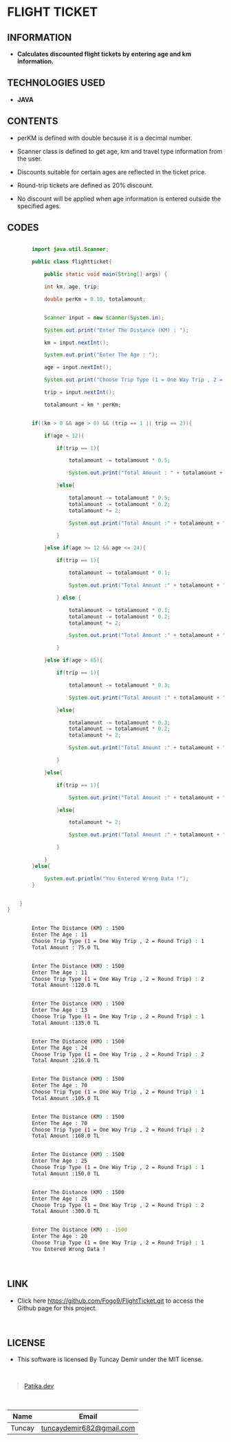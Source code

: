 # **FLIGHT TICKET**

## INFORMATION

* **Calculates discounted flight tickets by entering age and km information.**

## TECHNOLOGIES USED

* **JAVA**

## CONTENTS

* perKM is defined with double because it is a decimal number.

* Scanner class is defined to get age, km and travel type information from the user.

* Discounts suitable for certain ages are reflected in the ticket price.

* Round-trip tickets are defined as 20% discount.

* No discount will be applied when age information is entered outside the specified ages.

## CODES

```Java

        import java.util.Scanner;

        public class flightticket{

            public static void main(String[] args) {

            int km, age, trip;

            double perKm = 0.10, totalamount;


```

```Java

            Scanner input = new Scanner(System.in);

            System.out.print("Enter The Distance (KM) : ");

            km = input.nextInt();

            System.out.print("Enter The Age : ");

            age = input.nextInt();

            System.out.print("Choose Trip Type (1 = One Way Trip , 2 = Round Trip) : ");

            trip = input.nextInt();

            totalamount = km * perKm;

```
```Java

        if((km > 0 && age > 0) && (trip == 1 || trip == 2)){

            if(age < 12){

                if(trip == 1){

                    totalamount -= totalamount * 0.5;

                    System.out.print("Total Amount : " + totalamount + " TL ");

                }else{

                    totalamount -= totalamount * 0.5;
                    totalamount -= totalamount * 0.2;
                    totalamount *= 2;

                    System.out.print("Total Amount :" + totalamount + " TL ");

                }

            }else if(age >= 12 && age <= 24){

                if(trip == 1){

                    totalamount -= totalamount * 0.1;

                    System.out.print("Total Amount :" + totalamount + " TL ");

                } else {

                    totalamount -= totalamount * 0.1;
                    totalamount -= totalamount * 0.2;
                    totalamount *= 2;

                    System.out.print("Total Amount :" + totalamount + " TL ");

                }

            }else if(age > 65){

                if(trip == 1){

                    totalamount -= totalamount * 0.3;

                    System.out.print("Total Amount :" + totalamount + " TL ");

                }else{

                    totalamount -= totalamount * 0.3;
                    totalamount -= totalamount * 0.2;
                    totalamount *= 2;

                    System.out.print("Total Amount :" + totalamount + " TL ");

                }

            }else{

                if(trip == 1){

                    System.out.print("Total Amount :" + totalamount + " TL ");

                }else{

                    totalamount *= 2;

                    System.out.print("Total Amount :" + totalamount + " TL ");

                }

            }
        }else{

            System.out.println("You Entered Wrong Data !");
        }


    }
}
```

```bash

        Enter The Distance (KM) : 1500
        Enter The Age : 11
        Choose Trip Type (1 = One Way Trip , 2 = Round Trip) : 1
        Total Amount : 75.0 TL

```
```bash

        Enter The Distance (KM) : 1500
        Enter The Age : 11
        Choose Trip Type (1 = One Way Trip , 2 = Round Trip) : 2
        Total Amount :120.0 TL

```
```bash

        Enter The Distance (KM) : 1500
        Enter The Age : 13
        Choose Trip Type (1 = One Way Trip , 2 = Round Trip) : 1
        Total Amount :135.0 TL

```
```bash

        Enter The Distance (KM) : 1500
        Enter The Age : 24
        Choose Trip Type (1 = One Way Trip , 2 = Round Trip) : 2
        Total Amount :216.0 TL

```
```bash

        Enter The Distance (KM) : 1500
        Enter The Age : 70
        Choose Trip Type (1 = One Way Trip , 2 = Round Trip) : 1
        Total Amount :105.0 TL

```
```bash

        Enter The Distance (KM) : 1500
        Enter The Age : 70
        Choose Trip Type (1 = One Way Trip , 2 = Round Trip) : 2
        Total Amount :168.0 TL

```
```bash

        Enter The Distance (KM) : 1500
        Enter The Age : 25
        Choose Trip Type (1 = One Way Trip , 2 = Round Trip) : 1
        Total Amount :150.0 TL

```
```bash

        Enter The Distance (KM) : 1500
        Enter The Age : 25
        Choose Trip Type (1 = One Way Trip , 2 = Round Trip) : 2
        Total Amount :300.0 TL

```
```bash

        Enter The Distance (KM) : -1500
        Enter The Age : 20
        Choose Trip Type (1 = One Way Trip , 2 = Round Trip) : 1
        You Entered Wrong Data !

```

<br />

## LINK

* Click here https://github.com/Fogo9/FlightTicket.git to access the Github page for this project.

<br />

## LICENSE

* This software is licensed By Tuncay Demir under the MIT license.

<br />

>[Patika.dev](https://app.patika.dev/fogomurphy)

<br/>

| Name |  Email |
| ---- |  ----- |
| Tuncay | tuncaydemir682@gmail.com |
